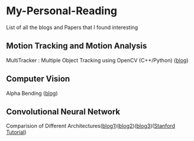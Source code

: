# My-Personal-Reading
List of all the blogs and Papers that I found interesting

## Motion Tracking and Motion Analysis
MultiTracker : Multiple Object Tracking using OpenCV (C++/Python) ([blog](https://www.learnopencv.com/multitracker-multiple-object-tracking-using-opencv-c-python/))


## Computer Vision
Alpha Bending ([blog](https://www.learnopencv.com/alpha-blending-using-opencv-cpp-python/))

## Convolutional Neural Network
Comparision of Different Architectures([blog1](https://medium.com/coinmonks/advancements-of-convolutional-neural-networks-part-2-influential-network-architectures-261c502ce6bd))([blog2](https://pythonmachinelearning.pro/understanding-advanced-convolutional-neural-networks/))([blog3](https://www.topbots.com/14-design-patterns-improve-convolutional-neural-network-cnn-architecture/))([Stanford Tutorial](https://www.youtube.com/watch?v=DAOcjicFr1Y&index=10&t=1416s&list=PLC1qU-LWwrF64f4QKQT-Vg5Wr4qEE1Zxk))

